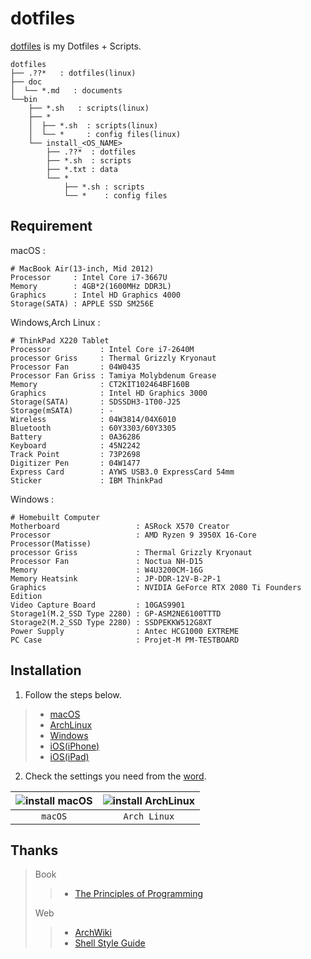 # dotfiles
[dotfiles](https://ghsable.github.io/dotfiles/) is my Dotfiles + Scripts.

    dotfiles
    ├── .??*   : dotfiles(linux)
    ├── doc
    │  └── *.md   : documents
    └──bin
        ├── *.sh   : scripts(linux)
        ├── *
        │  ├── *.sh  : scripts(linux)
        │  └── *     : config files(linux)
        └── install_<OS_NAME>
            ├── .??*  : dotfiles
            ├── *.sh  : scripts
            ├── *.txt : data
            └── *
                ├── *.sh : scripts
                └── *    : config files

## Requirement
macOS :

    # MacBook Air(13-inch, Mid 2012)
    Processor     : Intel Core i7-3667U 
    Memory        : 4GB*2(1600MHz DDR3L)
    Graphics      : Intel HD Graphics 4000
    Storage(SATA) : APPLE SSD SM256E

Windows,Arch Linux :

    # ThinkPad X220 Tablet
    Processor           : Intel Core i7-2640M
    processor Griss     : Thermal Grizzly Kryonaut
    Processor Fan       : 04W0435
    Processor Fan Griss : Tamiya Molybdenum Grease
    Memory              : CT2KIT102464BF160B
    Graphics            : Intel HD Graphics 3000
    Storage(SATA)       : SDSSDH3-1T00-J25
    Storage(mSATA)      : -
    Wireless            : 04W3814/04X6010
    Bluetooth           : 60Y3303/60Y3305
    Battery             : 0A36286
    Keyboard            : 45N2242
    Track Point         : 73P2698
    Digitizer Pen       : 04W1477
    Express Card        : AYWS USB3.0 ExpressCard 54mm
    Sticker             : IBM ThinkPad

Windows :

    # Homebuilt Computer
    Motherboard                 : ASRock X570 Creator
    Processor                   : AMD Ryzen 9 3950X 16-Core Processor(Matisse)
    processor Griss             : Thermal Grizzly Kryonaut
    Processor Fan               : Noctua NH-D15
    Memory                      : W4U3200CM-16G
    Memory Heatsink             : JP-DDR-12V-B-2P-1
    Graphics                    : NVIDIA GeForce RTX 2080 Ti Founders Edition
    Video Capture Board         : 10GAS9901
    Storage1(M.2_SSD Type 2280) : GP-ASM2NE6100TTTD
    Storage2(M.2_SSD Type 2280) : SSDPEKKW512G8XT
    Power Supply                : Antec HCG1000 EXTREME
    PC Case                     : Projet-M PM-TESTBOARD

## Installation
1. Follow the steps below.
> * [macOS](https://github.com/ghsable/dotfiles/blob/master/bin/install_macos/README.md)
> * [ArchLinux](https://github.com/ghsable/dotfiles/blob/master/bin/install_archlinux/README.md)
> * [Windows](https://github.com/ghsable/dotfiles/blob/master/bin/install_windows/README.md)
> * [iOS(iPhone)](https://github.com/ghsable/dotfiles/blob/master/bin/install_ios/iPhone/README.md)
> * [iOS(iPad)](https://github.com/ghsable/dotfiles/blob/master/bin/install_ios/iPad/README.md)

2. Check the settings you need from the [word](https://github.com/ghsable/dotfiles/blob/master/bin/install_all/checklist.md).


| ![install macOS][install macos]        | ![install ArchLinux][install archlinux]        |
|:--------------------------------------:|:----------------------------------------------:|
| `macOS`                                | `Arch Linux`                                   |

<!-- Link labels: -->
[install macos]: https://raw.githubusercontent.com/ghsable/dotfiles/master/bin/install_macos/README.gif
[install archlinux]: https://raw.githubusercontent.com/ghsable/dotfiles/master/bin/install_archlinux/README.gif

## Thanks
> Book
>> * [The Principles of Programming](http://www.shuwasystem.co.jp/products/7980html/4614.html)
>
> Web
>> * [ArchWiki](https://www.archlinux.jp/)
>> * [Shell Style Guide](https://google.github.io/styleguide/shell.xml)
